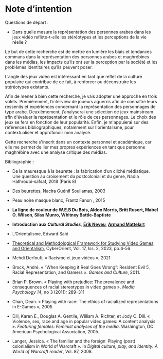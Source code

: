 # Note d’intention

Questions de départ : 

- Dans quelle mesure la représentation des personnes arabes dans les jeux vidéo reflète-t-elle les stéréotypes et les perceptions de la vie réelle ?

Le but de cette recherche est de mettre en lumière les biais et tendances communs dans la représentation des personnes arabes et maghrébines dans les médias, les impacts qu’ils ont sur la perception par la société et les problèmes identitaires qu’ils peuvent poser. 

L’angle des jeux vidéo est intéressant en tant que reflet de la culture populaire qui contribue de ce fait, à  renforcer ou déconstruire les stéréotypes existants. 

Afin de mener à bien cette recherche, je vais adopter une approche en trois volets. Premièrement, l’interview de joueurs aguerris afin de connaître leurs ressentis et expériences concernant la représentation des personnages de type arabe. Deuxièmement, j'analyserai une sélection de jeux mainstream afin d'évaluer la représentation et le rôle de ces personnages. Le choix des jeux se fera en fonction de leur popularité. Enfin, je m'appuierai sur des références bibliographiques, notamment sur l'orientalisme, pour contextualiser et approfondir mon analyse.

Cette recherche s'inscrit dans un contexte personnel et académique, car elle me permet de lier mes propres expériences en tant que personne maghrébine avec une analyse critique des médias. 

Bibliographie : 

- De la mauresque à la beurette : la fabrication d’un cliché médiatique. Une question au croisement du postcolonial et du genre, Nadia Hathroubi-safsaf, 2018 (Paris 8)
- Des beurettes, Nacira Guénif Souilamas, 2003
- Peau noire masque blanc, Frantz Fanon , 2015
- **La ligne de couleur de W.E.B Du Bois, Aldon Morris, Britt Rusert, Mabel O. Wilson, Silas Munro, Whitney Battle-Baptiste**
- **Introduction aux *Cultural Studies,* [Érik Neveu](https://www.cairn.info/publications-de-%C3%89rik-Neveu--441.htm)**, [**Armand Mattelart**](https://www.cairn.info/publications-de-Armand-Mattelart--50170.htm)
- L’Orientalisme, Edward Said



- [Theoretical and Methodological Framework for Studying Video Games and Orientalism](https://cyberorient.net/wp-content/uploads/sites/3/2023/12/CyberOrient_Vol_17_Iss_2_Sisler.pdf), CyberOrient, Vol. 17, Iss. 2, 2023, pp.4-56
- Mehdi Derfoufi, « Racisme et jeux vidéos », 2021

- Brock, André. « “When Keeping it Real Goes Wrong”: Resident Evil 5, Racial Representation, and Gamers ». *Games and Culture*, 2011.
- Brian P. Brown. « Playing with prejudice: The prevalence and consequences of racial stereotypes in video games ». *Media Psychology 14*, no 3 (2011): 289–311
- Chan, Dean. « Playing with race: The ethics of racialized representations in E-Games », 2005.
- Dill, Karen E., Douglas A. Gentile, William A. Richter, et Jody C. Dill. « Violence, sex, race and age in popular video games: A content analysis ». *Featuring females: Feminist analyses of the media*. Washington, DC: American Psychological Association, 2005.
- Langer, Jessica. « The familiar and the foreign: Playing (post) colonialism in World of Warcraft ». In *Digital culture, play, and identity: A World of Warcraft reader*, Vol. 87, 2008.